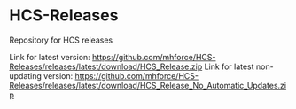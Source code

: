 # HCS-Releases

Repository for HCS releases

Link for latest version: https://github.com/mhforce/HCS-Releases/releases/latest/download/HCS_Release.zip
Link for latest non-updating version: https://github.com/mhforce/HCS-Releases/releases/latest/download/HCS_Release_No_Automatic_Updates.zip
